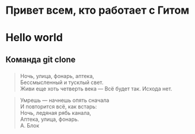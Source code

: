 # Привет всем, кто работает с Гитом
# Hello world
## Команда git clone
###
>Ночь, улица, фонарь, аптека,  
Бессмысленный и тусклый свет.  
Живи еще хоть четверть века —
Всё будет так. Исхода нет.

>Умрешь — начнешь опять сначала  
И повторится всё, как встарь:  
Ночь, ледяная рябь канала,  
Аптека, улица, фонарь.  
А. Блок
